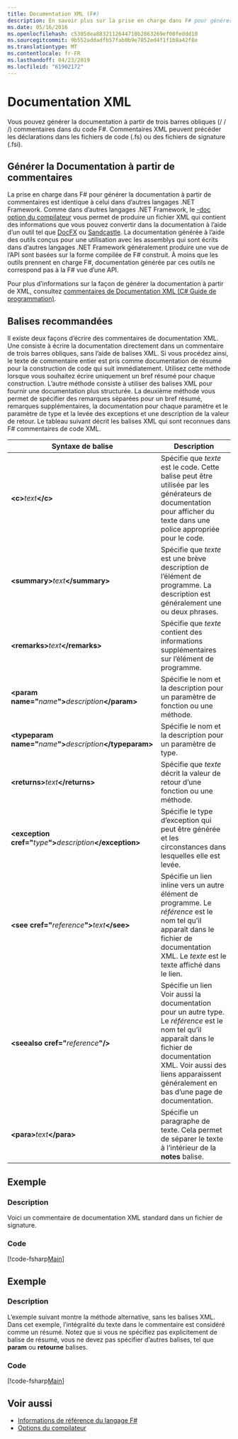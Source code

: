 ```yaml
---
title: Documentation XML (F#)
description: En savoir plus sur la prise en charge dans F# pour générer la documentation à partir de commentaires.
ms.date: 05/16/2016
ms.openlocfilehash: c5305dea8832112644710b2863269ef00feddd10
ms.sourcegitcommit: 9b552addadfb57fab0b9e7852ed4f1f1b8a42f8e
ms.translationtype: MT
ms.contentlocale: fr-FR
ms.lasthandoff: 04/23/2019
ms.locfileid: "61902172"
---
```

# <a name="xml-documentation"></a>Documentation XML

Vous pouvez générer la documentation à partir de trois barres obliques (/ / /) commentaires dans du code F#. Commentaires XML peuvent précéder les déclarations dans les fichiers de code (.fs) ou des fichiers de signature (.fsi).

## <a name="generating-documentation-from-comments"></a>Générer la Documentation à partir de commentaires

La prise en charge dans F# pour générer la documentation à partir de commentaires est identique à celui dans d’autres langages .NET Framework. Comme dans d’autres langages .NET Framework, le [-doc option du compilateur](https://msdn.microsoft.com/library/434394ae-0d4a-459c-a684-bffede519a04) vous permet de produire un fichier XML qui contient des informations que vous pouvez convertir dans la documentation à l’aide d’un outil tel que [DocFX](https://dotnet.github.io/docfx/) ou [ Sandcastle](https://github.com/EWSoftware/SHFB). La documentation générée à l’aide des outils conçus pour une utilisation avec les assemblys qui sont écrits dans d’autres langages .NET Framework généralement produire une vue de l’API sont basées sur la forme compilée de F# construit. À moins que les outils prennent en charge F#, documentation générée par ces outils ne correspond pas à la F# vue d’une API.

Pour plus d’informations sur la façon de générer la documentation à partir de XML, consultez [commentaires de Documentation XML &#40;C&#35; Guide de programmation&#41;](https://msdn.microsoft.com/library/b2s063f7).

## <a name="recommended-tags"></a>Balises recommandées

Il existe deux façons d’écrire des commentaires de documentation XML. Une consiste à écrire la documentation directement dans un commentaire de trois barres obliques, sans l’aide de balises XML. Si vous procédez ainsi, le texte de commentaire entier est pris comme documentation de résumé pour la construction de code qui suit immédiatement. Utilisez cette méthode lorsque vous souhaitez écrire uniquement un bref résumé pour chaque construction. L’autre méthode consiste à utiliser des balises XML pour fournir une documentation plus structurée. La deuxième méthode vous permet de spécifier des remarques séparées pour un bref résumé, remarques supplémentaires, la documentation pour chaque paramètre et le paramètre de type et la levée des exceptions et une description de la valeur de retour. Le tableau suivant décrit les balises XML qui sont reconnues dans F# commentaires de code XML.

|Syntaxe de balise|Description|
|----------|-----------|
|**\<c\>**_text_**\</c\>**|Spécifie que *texte* est le code. Cette balise peut être utilisée par les générateurs de documentation pour afficher du texte dans une police appropriée pour le code.|
|**\<summary\>**_text_**\</summary\>**|Spécifie que *texte* est une brève description de l’élément de programme. La description est généralement une ou deux phrases.|
|**\<remarks\>**_text_**\</remarks\>**|Spécifie que *texte* contient des informations supplémentaires sur l’élément de programme.|
|**\<param name="**_name_**"\>**_description_**\</param\>**|Spécifie le nom et la description pour un paramètre de fonction ou une méthode.|
|**\<typeparam name="**_name_**"\>**_description_**\</typeparam\>**|Spécifie le nom et la description pour un paramètre de type.|
|**\<returns\>**_text_**\</returns\>**|Spécifie que *texte* décrit la valeur de retour d’une fonction ou une méthode.|
|**\<exception cref="**_type_**"\>**_description_**\</exception\>**|Spécifie le type d’exception qui peut être générée et les circonstances dans lesquelles elle est levée.|
|**\<see cref="**_reference_**"\>**_text_**\</see\>**|Spécifie un lien inline vers un autre élément de programme. Le *référence* est le nom tel qu’il apparaît dans le fichier de documentation XML. Le *texte* est le texte affiché dans le lien.|
|**\<seealso cref="**_reference_**"/\>**|Spécifie un lien Voir aussi la documentation pour un autre type. Le *référence* est le nom tel qu’il apparaît dans le fichier de documentation XML. Voir aussi des liens apparaissent généralement en bas d’une page de documentation.|
|**\<para\>**_text_**\</para\>**|Spécifie un paragraphe de texte. Cela permet de séparer le texte à l’intérieur de la **notes** balise.|

## <a name="example"></a>Exemple

### <a name="description"></a>Description

Voici un commentaire de documentation XML standard dans un fichier de signature.

### <a name="code"></a>Code

[!code-fsharp[Main](../../../samples/snippets/fsharp/lang-ref-2/snippet7101.fs)]

## <a name="example"></a>Exemple

### <a name="description"></a>Description

L’exemple suivant montre la méthode alternative, sans les balises XML. Dans cet exemple, l’intégralité du texte dans le commentaire est considéré comme un résumé. Notez que si vous ne spécifiez pas explicitement de balise de résumé, vous ne devez pas spécifier d’autres balises, tel que **param** ou **retourne** balises.

### <a name="code"></a>Code

[!code-fsharp[Main](../../../samples/snippets/fsharp/lang-ref-2/snippet7102.fs)]

## <a name="see-also"></a>Voir aussi

- [Informations de référence du langage F#](index.md)
- [Options du compilateur](compiler-options.md)
